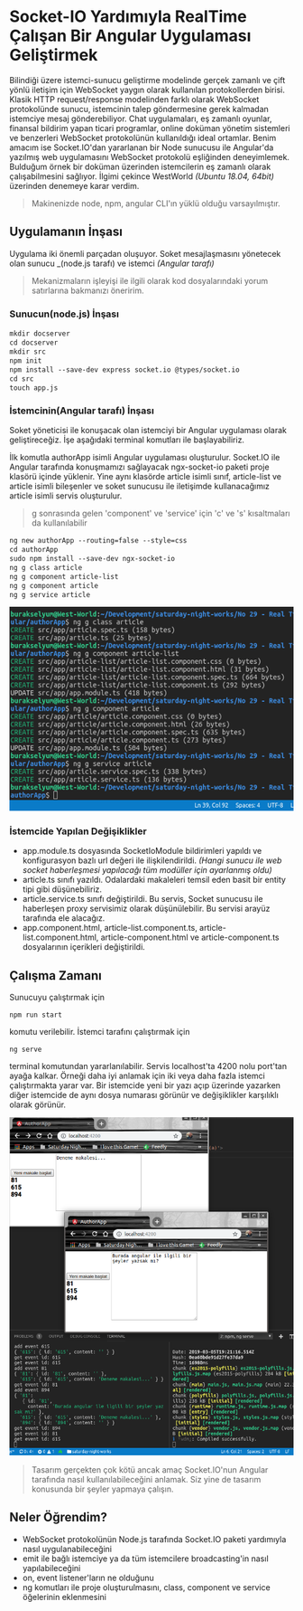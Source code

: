 # Socket-IO Yardımıyla RealTime Çalışan Bir Angular Uygulaması Geliştirmek

Bilindiği üzere istemci-sunucu geliştirme modelinde gerçek zamanlı ve çift yönlü iletişim için WebSocket yaygın olarak kullanılan protokollerden birisi. Klasik HTTP request/response modelinden farklı olarak WebSocket protokolünde sunucu, istemcinin talep göndermesine gerek kalmadan istemciye mesaj gönderebiliyor. Chat uygulamaları, eş zamanlı oyunlar, finansal bildirim yapan ticari programlar, online doküman yönetim sistemleri ve benzerleri WebSocket protokolünün kullanıldığı ideal ortamlar. Benim amacım ise Socket.IO'dan yararlanan bir Node sunucusu ile Angular'da yazılmış web uygulamasını WebSocket protokolü eşliğinden deneyimlemek. Bulduğum örnek bir doküman üzerinden istemcilerin eş zamanlı olarak çalışabilmesini sağlıyor. İlgimi çekince WestWorld _(Ubuntu 18.04, 64bit)_ üzerinden denemeye karar verdim.

>Makinenizde node, npm, angular CLI'ın yüklü olduğu varsayılmıştır.

## Uygulamanın İnşası

Uygulama iki önemli parçadan oluşuyor. Soket mesajlaşmasını yönetecek olan sunucu _(node.js tarafı) ve istemci _(Angular tarafı)_

>Mekanizmaların işleyişi ile ilgili olarak kod dosyalarındaki yorum satırlarına bakmanızı öneririm.

### Sunucun(node.js) İnşası

```
mkdir docserver
cd docserver
mkdir src
npm init
npm install --save-dev express socket.io @types/socket.io
cd src
touch app.js
```

### İstemcinin(Angular tarafı) İnşası

Soket yöneticisi ile konuşacak olan istemciyi bir Angular uygulaması olarak geliştireceğiz. İşe aşağıdaki terminal komutları ile başlayabiliriz.

İlk komutla authorApp isimli Angular uygulaması oluşturulur. Socket.IO ile Angular tarafında konuşmamızı sağlayacak ngx-socket-io paketi proje klasörü içinde yüklenir. Yine aynı klasörde article isimli sınıf, article-list ve article isimli bileşenler ve soket sunucusu ile iletişimde kullanacağımız article isimli servis oluşturulur.

>g sonrasında gelen 'component' ve 'service' için 'c' ve 's' kısaltmaları da kullanılabilir 

```
ng new authorApp --routing=false --style=css
cd authorApp
sudo npm install --save-dev ngx-socket-io
ng g class article
ng g component article-list
ng g component article
ng g service article
```

![assets/credit_1.png](assets/credit_1.png)

### İstemcide Yapılan Değişiklikler

- app.module.ts dosyasında SocketIoModule bildirimleri yapıldı ve konfigurasyon bazlı url değeri ile ilişkilendirildi. _(Hangi sunucu ile web socket haberleşmesi yapılacağı tüm modüller için ayarlanmış oldu)_
- article.ts sınıfı yazıldı. Odalardaki makaleleri temsil eden basit bir entity tipi gibi düşünebiliriz.
- article.service.ts sınıfı değiştirildi. Bu servis, Socket sunucusu ile haberleşen proxy servisimiz olarak düşünülebilir. Bu servisi arayüz tarafında ele alacağız.
- app.component.html, article-list.component.ts, article-list.component.html, article-component.html ve article-component.ts dosyalarının içerikleri değiştirildi.

## Çalışma Zamanı

Sunucuyu çalıştırmak için

```
npm run start
```

komutu verilebilir. İstemci tarafını çalıştırmak için

```
ng serve
```

terminal komutundan yararlanılabilir. Servis localhost'ta 4200 nolu port'tan ayağa kalkar. Örneği daha iyi anlamak için iki veya daha fazla istemci çalıştırmakta yarar var. Bir istemcide yeni bir yazı açıp üzerinde yazarken diğer istemcide de aynı dosya numarası görünür ve değişiklikler karşılıklı olarak görünür.

![assets/credit_2.png](assets/credit_2.png)

>Tasarım gerçekten çok kötü ancak amaç Socket.IO'nun Angular tarafında nasıl kullanılabileceğini anlamak. Siz yine de tasarım konusunda bir şeyler yapmaya çalışın.

## Neler Öğrendim?

- WebSocket protokolünün Node.js tarafında Socket.IO paketi yardımıyla nasıl uygulanabileceğini
- emit ile bağlı istemciye ya da tüm istemcilere broadcasting'in nasıl yapılabileceğini
- on, event listener'ların ne olduğunu
- ng komutları ile proje oluşturulmasını, class, component ve service öğelerinin eklenmesini